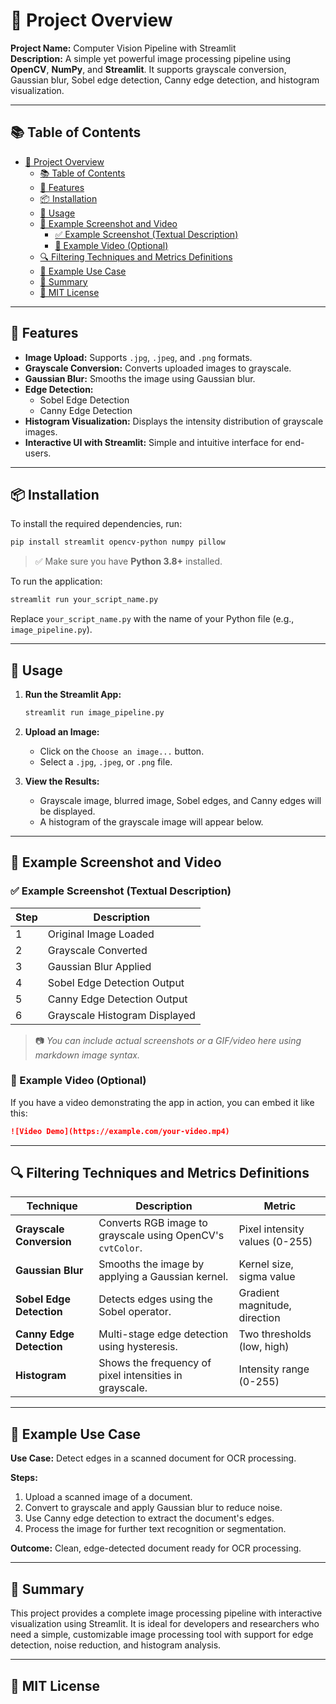 # 🧾 Project Overview

**Project Name:** Computer Vision Pipeline with Streamlit  
**Description:** A simple yet powerful image processing pipeline using **OpenCV**, **NumPy**, and **Streamlit**. It supports grayscale conversion, Gaussian blur, Sobel edge detection, Canny edge detection, and histogram visualization.

---

## 📚 Table of Contents

- [🧾 Project Overview](#-project-overview)
  - [📚 Table of Contents](#-table-of-contents)
  - [🚀 Features](#-features)
  - [📦 Installation](#-installation)
  - [🧪 Usage](#-usage)
  - [📸 Example Screenshot and Video](#-example-screenshot-and-video)
    - [✅ Example Screenshot (Textual Description)](#-example-screenshot-textual-description)
    - [🔹 Example Video (Optional)](#-example-video-optional)
  - [🔍 Filtering Techniques and Metrics Definitions](#-filtering-techniques-and-metrics-definitions)
  - [🧩 Example Use Case](#-example-use-case)
  - [📌 Summary](#-summary)
  - [📄 MIT License](#-mit-license)

---

## 🚀 Features

- **Image Upload:** Supports `.jpg`, `.jpeg`, and `.png` formats.
- **Grayscale Conversion:** Converts uploaded images to grayscale.
- **Gaussian Blur:** Smooths the image using Gaussian blur.
- **Edge Detection:**
  - Sobel Edge Detection
  - Canny Edge Detection
- **Histogram Visualization:** Displays the intensity distribution of grayscale images.
- **Interactive UI with Streamlit:** Simple and intuitive interface for end-users.

---

## 📦 Installation

To install the required dependencies, run:

```bash
pip install streamlit opencv-python numpy pillow
```

> ✅ Make sure you have **Python 3.8+** installed.

To run the application:

```bash
streamlit run your_script_name.py
```

Replace `your_script_name.py` with the name of your Python file (e.g., `image_pipeline.py`).

---

## 🧪 Usage

1. **Run the Streamlit App:**
   ```bash
   streamlit run image_pipeline.py
   ```

2. **Upload an Image:**
   - Click on the `Choose an image...` button.
   - Select a `.jpg`, `.jpeg`, or `.png` file.

3. **View the Results:**
   - Grayscale image, blurred image, Sobel edges, and Canny edges will be displayed.
   - A histogram of the grayscale image will appear below.

---

## 📸 Example Screenshot and Video

### ✅ Example Screenshot (Textual Description)

| Step | Description                   |
| ---- | ----------------------------- |
| 1    | Original Image Loaded         |
| 2    | Grayscale Converted           |
| 3    | Gaussian Blur Applied         |
| 4    | Sobel Edge Detection Output   |
| 5    | Canny Edge Detection Output   |
| 6    | Grayscale Histogram Displayed |

> 📷 *You can include actual screenshots or a GIF/video here using markdown image syntax.*

### 🔹 Example Video (Optional)

If you have a video demonstrating the app in action, you can embed it like this:

```markdown
![Video Demo](https://example.com/your-video.mp4)
```

---

## 🔍 Filtering Techniques and Metrics Definitions

| Technique                | Description                                                | Metric                         |
| ------------------------ | ---------------------------------------------------------- | ------------------------------ |
| **Grayscale Conversion** | Converts RGB image to grayscale using OpenCV's `cvtColor`. | Pixel intensity values (0-255) |
| **Gaussian Blur**        | Smooths the image by applying a Gaussian kernel.           | Kernel size, sigma value       |
| **Sobel Edge Detection** | Detects edges using the Sobel operator.                    | Gradient magnitude, direction  |
| **Canny Edge Detection** | Multi-stage edge detection using hysteresis.               | Two thresholds (low, high)     |
| **Histogram**            | Shows the frequency of pixel intensities in grayscale.     | Intensity range (0-255)        |

---

## 🧩 Example Use Case

**Use Case:** Detect edges in a scanned document for OCR processing.

**Steps:**
1. Upload a scanned image of a document.
2. Convert to grayscale and apply Gaussian blur to reduce noise.
3. Use Canny edge detection to extract the document's edges.
4. Process the image for further text recognition or segmentation.

**Outcome:** Clean, edge-detected document ready for OCR processing.

---

## 📌 Summary

This project provides a complete image processing pipeline with interactive visualization using Streamlit. It is ideal for developers and researchers who need a simple, customizable image processing tool with support for edge detection, noise reduction, and histogram analysis.

---

## 📄 MIT License


